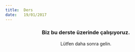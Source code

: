 ```yaml
---
title:  Ders
date:   19/01/2017
---
```


### <center>Biz bu derste üzerinde çalışıyoruz.</center>
<center>Lütfen daha sonra gelin.</center>